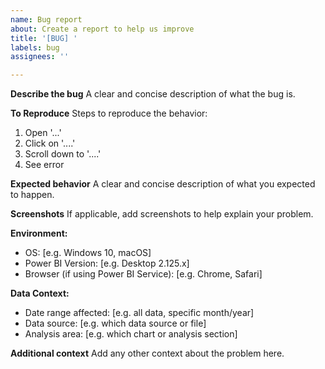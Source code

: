 ```yaml
---
name: Bug report
about: Create a report to help us improve
title: '[BUG] '
labels: bug
assignees: ''

---
```


**Describe the bug**
A clear and concise description of what the bug is.

**To Reproduce**
Steps to reproduce the behavior:
1. Open '...'
2. Click on '....'
3. Scroll down to '....'
4. See error

**Expected behavior**
A clear and concise description of what you expected to happen.

**Screenshots**
If applicable, add screenshots to help explain your problem.

**Environment:**
 - OS: [e.g. Windows 10, macOS]
 - Power BI Version: [e.g. Desktop 2.125.x]
 - Browser (if using Power BI Service): [e.g. Chrome, Safari]

**Data Context:**
 - Date range affected: [e.g. all data, specific month/year]
 - Data source: [e.g. which data source or file]
 - Analysis area: [e.g. which chart or analysis section]

**Additional context**
Add any other context about the problem here.
